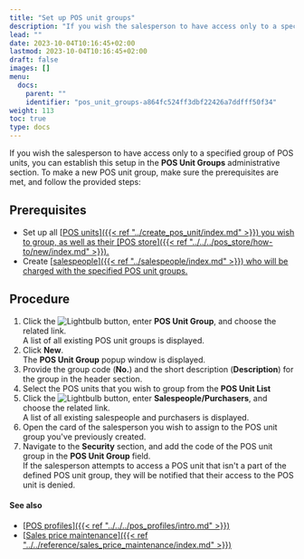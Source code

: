 ```yaml
---
title: "Set up POS unit groups"
description: "If you wish the salesperson to have access only to a specified group of POS units, you can establish this setup in the POS Unit Groups administrative section."
lead: ""
date: 2023-10-04T10:16:45+02:00
lastmod: 2023-10-04T10:16:45+02:00
draft: false
images: []
menu:
  docs:
    parent: ""
    identifier: "pos_unit_groups-a864fc524ff3dbf22426a7ddfff50f34"
weight: 113
toc: true
type: docs
---
```


If you wish the salesperson to have access only to a specified group of POS units, you can establish this setup in the **POS Unit Groups** administrative section. To make a new POS unit group, make sure the prerequisites are met, and follow the provided steps:

## Prerequisites

- Set up all [<ins>POS units<ins>]({{< ref "../create_pos_unit/index.md" >}}) you wish to group, as well as their [<ins>POS store<ins>]({{< ref "../../../pos_store/how-to/new/index.md" >}}).
- Create [<ins>salespeople<ins>]({{< ref "../salespeople/index.md" >}}) who will be charged with the specified POS unit groups. 

## Procedure

1. Click the ![Lightbulb](Lightbulb_icon.PNG) button, enter **POS Unit Group**, and choose the related link.     
   A list of all existing POS unit groups is displayed. 
2. Click **New**.      
   The **POS Unit Group** popup window is displayed. 
3. Provide the group code (**No.**) and the short description (**Description**) for the group in the header section. 
4. Select the POS units that you wish to group from the **POS Unit List**
5. Click the ![Lightbulb](Lightbulb_icon.PNG) button, enter **Salespeople/Purchasers**, and choose the related link.     
   A list of all existing salespeople and purchasers is displayed. 
6. Open the card of the salesperson you wish to assign to the POS unit group you've previously created. 
7. Navigate to the **Security** section, and add the code of the POS unit group in the **POS Unit Group** field.     
   If the salesperson attempts to access a POS unit that isn't a part of the defined POS unit group, they will be notified that their access to the POS unit is denied.

#### See also

- [<ins>POS profiles<ins>]({{< ref "../../../pos_profiles/intro.md" >}})
- [<ins>Sales price maintenance<ins>]({{< ref "../../reference/sales_price_maintenance/index.md" >}})